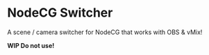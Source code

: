 # NodeCG Switcher
A scene / camera switcher for NodeCG that works with OBS &amp; vMix!

**WIP Do not use!**